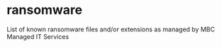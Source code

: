 # ransomware

List of known ransomware files and/or extensions as managed by MBC Managed IT Services
